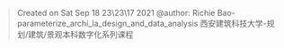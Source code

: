 > Created on Sat Sep 18 23\23\17 2021 @author: Richie Bao-parameterize_archi_la_design_and_data_analysis 西安建筑科技大学-规划/建筑/景观本科数字化系列课程